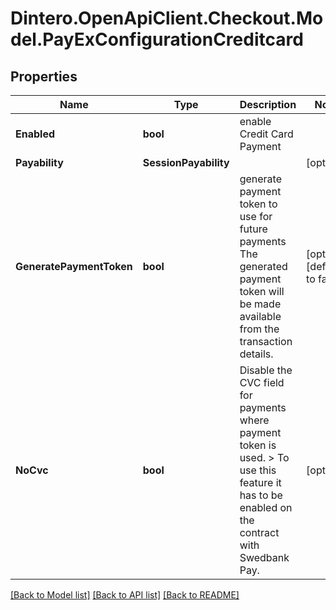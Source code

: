 # Dintero.OpenApiClient.Checkout.Model.PayExConfigurationCreditcard

## Properties

Name | Type | Description | Notes
------------ | ------------- | ------------- | -------------
**Enabled** | **bool** | enable Credit Card Payment | 
**Payability** | **SessionPayability** |  | [optional] 
**GeneratePaymentToken** | **bool** | generate payment token to use for future payments  The generated payment token will be made available from the transaction details.  | [optional] [default to false]
**NoCvc** | **bool** | Disable the CVC field for payments where payment token is used. &gt; To use this feature it has to be enabled on the contract with Swedbank Pay.  | [optional] 

[[Back to Model list]](../README.md#documentation-for-models) [[Back to API list]](../README.md#documentation-for-api-endpoints) [[Back to README]](../README.md)


